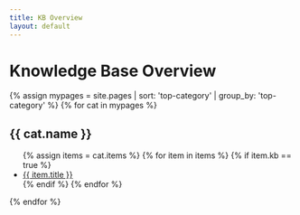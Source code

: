 ```yaml
---
title: KB Overview
layout: default
---
```


# Knowledge Base Overview

{% assign mypages = site.pages | sort: 'top-category' | group_by: 'top-category' %}
{% for cat in mypages %}
<h2>{{ cat.name }}</h2>
<ul>
    {% assign items = cat.items %}
    {% for item in items %}
    {% if item.kb == true %}
    <li><a href="{{ item.url }}">{{ item.title }}</a></li>
    {% endif %}
    {% endfor %}
</ul>
{% endfor %}